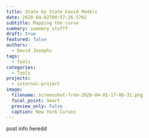 ```yaml
---
title: State by State Covid Models
date: 2020-04-02T00:57:26.570Z
subtitle: Mapping the curve
summary: summary stufff
draft: true
featured: false
authors:
  - David Josephs
tags:
  - Tools
categories:
  - Tools
projects:
  - internal-project
image:
  filename: screenshot-from-2020-04-01-17-06-31.png
  focal_point: Smart
  preview_only: False
  caption: New York Curves
---
```

post info heredd